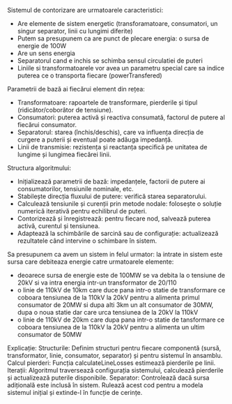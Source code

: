 Sistemul de contorizare are urmatoarele caracteristici:
- Are elemente de sistem energetic (transforamatoare, consumatori, un singur separator, linii cu lungimi diferite)
- Putem sa presupunem ca are punct de plecare energia: o sursa de energie de 100W
- Are un sens energia
- Separatorul cand e inchis se schimba sensul circulatiei de puteri
- Liniile si transformatoarele vor avea un parametru special care sa indice puterea ce o transporta fiecare (powerTransfered)

Parametrii de bază ai fiecărui element din rețea:
- Transformatoare: rapoartele de transformare, pierderile și tipul (ridicător/coborâtor de tensiune).
- Consumatori: puterea activă și reactiva consumată, factorul de putere al fiecărui consumator.
- Separatorul: starea (închis/deschis), care va influența direcția de curgere a puterii și eventual poate adăuga impedanță.
- Linii de transmisie: rezistența și reactanța specifică pe unitatea de lungime și lungimea fiecărei linii.

Structura algoritmului:
- Inițializează parametrii de bază: impedanțele, factorii de putere ai consumatorilor, tensiunile nominale, etc.
- Stabilește direcția fluxului de putere: verifică starea separatorului.
- Calculează tensiunile și curenții prin metode nodale: folosește o soluție numerică iterativă pentru echilibrul de puteri.
- Contorizează și înregistrează: pentru fiecare nod, salvează puterea activă, curentul și tensiunea.
- Adaptează la schimbările de sarcină sau de configurație: actualizează rezultatele când intervine o schimbare în sistem.

Sa presupunem ca avem un sistem in felul urmator:
la intrate in sistem este sursa care debiteaza energie catre urmatoarele elemente:
- deoarece sursa de energie este de 100MW se va debita la o tensiune de 20kV si va intra energia intr-un transformator de 20/110
- o linie de 110kV de 10km care duce pana intr-o statie de transformare ce coboara tensiunea de la 110kV la 20kV pentru a alimenta primul consumator de 20MW si dupa alti 3km un alt consumator de 30MW, dupa o noua statie dar care urca tensiunea de la 20kV la 110kV
- o linie de 110kV de 20km care dupa pana intr-o statie de tansformare ce coboara tensiunea de la 110kV la 20kV pentru a alimenta un ultim consumator de 50MW

Explicație:
Structurile: Definim structuri pentru fiecare componentă (sursă, transformator, linie, consumator, separator) și pentru sistemul în ansamblu.
Calcul pierderi: Funcția calculateLineLosses estimează pierderile pe linii.
Iterații: Algoritmul traversează configurația sistemului, calculează pierderile și actualizează puterile disponibile.
Separator: Controlează dacă sursa adițională este inclusă în sistem.
Rulează acest cod pentru a modela sistemul inițial și extinde-l în funcție de cerințe.